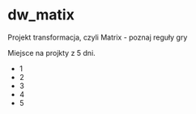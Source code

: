 # dw_matix
Projekt transformacja, czyli Matrix - poznaj reguły gry

Miejsce na projkty z 5 dni.
- 1
- 2
- 3
- 4
- 5
